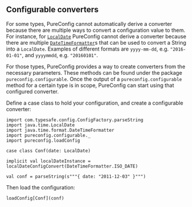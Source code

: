 ## Configurable converters

For some types, PureConfig cannot automatically derive a converter because there are multiple ways to convert a configuration value to them. For instance, for [`LocalDate`](https://docs.oracle.com/javase/8/docs/api/java/time/LocalDate.html) PureConfig cannot derive a converter because there are multiple [`DateTimeFormatter`](https://docs.oracle.com/javase/8/docs/api/java/time/format/DateTimeFormatter.html)s that can be used to convert a String into a `LocalDate`. Examples of different formats are `yyyy-mm-dd`, e.g. `"2016-01-01"`, and `yyyymmdd`, e.g. `"20160101"`. 

For those types, PureConfig provides a way to create converters from the necessary parameters. These methods can be found under the package `pureconfig.configurable`. Once the output of a `pureconfig.configurable` method for a certain type is in scope, PureConfig can start using that configured converter.

Define a case class to hold your configuration, and create a configurable converter:

```tut:silent
import com.typesafe.config.ConfigFactory.parseString
import java.time.LocalDate
import java.time.format.DateTimeFormatter
import pureconfig.configurable._
import pureconfig.loadConfig

case class Conf(date: LocalDate)

implicit val localDateInstance = localDateConfigConvert(DateTimeFormatter.ISO_DATE)

val conf = parseString(s"""{ date: "2011-12-03" }""")
```
Then load the configuration:

```tut:book
loadConfig[Conf](conf)
```
